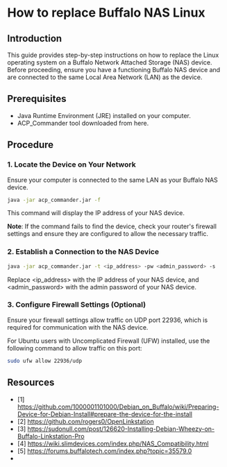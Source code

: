 # How to replace Buffalo NAS Linux

## Introduction

This guide provides step-by-step instructions on how to replace the Linux operating system on a Buffalo Network Attached Storage (NAS) device. Before proceeding, ensure you have a functioning Buffalo NAS device and are connected to the same Local Area Network (LAN) as the device.

## Prerequisites

* Java Runtime Environment (JRE) installed on your computer.
* ACP_Commander tool downloaded from here.


## Procedure

### 1. Locate the Device on Your Network

Ensure your computer is connected to the same LAN as your Buffalo NAS device.

   ```bash
   java -jar acp_commander.jar -f
   ```
   This command will display the IP address of your NAS device.

   **Note**: If the command fails to find the device, check your router's firewall settings and ensure they are configured to allow the necessary traffic.

### 2. Establish a Connection to the NAS Device

   ```bash
   java -jar acp_commander.jar -t <ip_address> -pw <admin_password> -s
   ```

   Replace <ip_address> with the IP address of your NAS device, and <admin_password> with the admin password of your NAS device.

### 3. Configure Firewall Settings (Optional)
Ensure your firewall settings allow traffic on UDP port 22936, which is required for communication with the NAS device.

For Ubuntu users with Uncomplicated Firewall (UFW) installed, use the following command to allow traffic on this port:

   ```bash
   sudo ufw allow 22936/udp
   ```

## Resources

* [1] https://github.com/1000001101000/Debian_on_Buffalo/wiki/Preparing-Device-for-Debian-Install#prepare-the-device-for-the-install
* [2] https://github.com/rogers0/OpenLinkstation
* [3] https://sudonull.com/post/126620-Installing-Debian-Wheezy-on-Buffalo-Linkstation-Pro
* [4] https://wiki.slimdevices.com/index.php/NAS_Compatibility.html
* [5] https://forums.buffalotech.com/index.php?topic=35579.0
* 